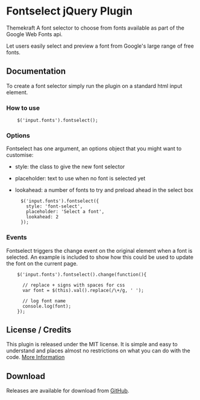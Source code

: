 # Fontselect jQuery Plugin


Themekraft
A font selector to choose from fonts available as part of the Google Web Fonts api. 

Let users easily select and preview a font from Google's large range of free fonts.


## Documentation

To create a font selector simply run the plugin on a standard html input element.

### How to use

        $('input.fonts').fontselect();

### Options

Fontselect has one argument, an options object that you might want to customise:

* style: the class to give the new font selector
* placeholder: text to use when no font is selected yet
* lookahead: a number of fonts to try and preload ahead in the select box

        $('input.fonts').fontselect({
          style: 'font-select',
          placeholder: 'Select a font',
          lookahead: 2
        });
           
### Events

Fontselect triggers the change event on the original element when a font is selected. 
An example is included to show how this could be used to update the font on the current page.

        $('input.fonts').fontselect().change(function(){
        
          // replace + signs with spaces for css
          var font = $(this).val().replace(/\+/g, ' ');
          
          // log font name
          console.log(font);
        });



## License / Credits

This plugin is released under the MIT license. It is simple and easy to understand and places almost no restrictions on what you can do with the code.
[More Information](http://en.wikipedia.org/wiki/MIT_License)


## Download

Releases are available for download from
[GitHub](http://github.com/tommoor/fontselect-jquery-plugin/downloads).
